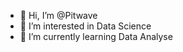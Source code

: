 - 👋 Hi, I’m @Pitwave
- 👀 I’m interested in Data Science
- 🌱 I’m currently learning Data Analyse


<!---
Pitwave/Pitwave is a ✨ special ✨ repository because its `README.md` (this file) appears on your GitHub profile.
You can click the Preview link to take a look at your changes.
--->
